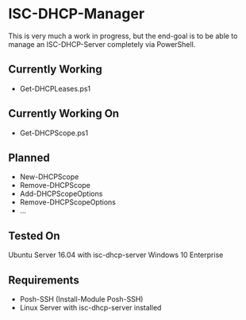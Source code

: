 # ISC-DHCP-Manager

This is very much a work in progress, but the end-goal is to be able to manage an ISC-DHCP-Server completely via PowerShell.

## Currently Working
* Get-DHCPLeases.ps1

## Currently Working On
* Get-DHCPScope.ps1

## Planned
* New-DHCPScope
* Remove-DHCPScope
* Add-DHCPScopeOptions
* Remove-DHCPScopeOptions
* ...

## Tested On
Ubuntu Server 16.04 with isc-dhcp-server
Windows 10 Enterprise

## Requirements
* Posh-SSH (Install-Module Posh-SSH)
* Linux Server with isc-dhcp-server installed
